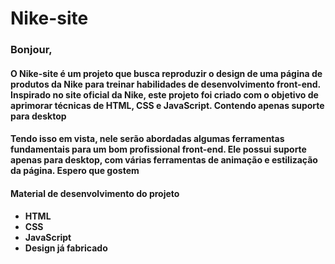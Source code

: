  # Nike-site

<h3>Bonjour,</h3>
<h4>
O Nike-site é um projeto que busca reproduzir o design de uma página de produtos da Nike para treinar habilidades de desenvolvimento front-end. Inspirado no site oficial da Nike, este projeto foi criado com o objetivo de aprimorar técnicas de HTML, CSS e JavaScript. Contendo apenas suporte para desktop
</h4>
<h4>
Tendo isso em vista, nele serão abordadas algumas ferramentas fundamentais para um bom profissional front-end. Ele possui suporte apenas para desktop, com várias ferramentas de animação e estilização da página. Espero que gostem
</h4>
<p>  </p>
<h4> Material de desenvolvimento do projeto </h4>
<h4>
 <ul>
  <li>HTML</li>
  <li>CSS</li>
  <li>JavaScript</li>
  <li>Design já fabricado</li>
 </ul>
</h4>
